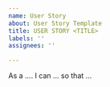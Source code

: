 ```yaml
---
name: User Story
about: User Story Template
title: USER STORY <TITLE>
labels: ''
assignees: ''

---
```


As a .... I can ... so that ...
